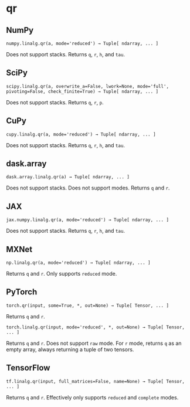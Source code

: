 # qr

## NumPy

```
numpy.linalg.qr(a, mode='reduced') → Tuple[ ndarray, ... ]
```

Does not support stacks. Returns `q`, `r`, `h`, and `tau`.

## SciPy

```
scipy.linalg.qr(a, overwrite_a=False, lwork=None, mode='full', pivoting=False, check_finite=True) → Tuple[ ndarray, ... ]
```

Does not support stacks. Returns `q`, `r`, `p`.

## CuPy

```
cupy.linalg.qr(a, mode='reduced') → Tuple[ ndarray, ... ]
```

Does not support stacks. Returns `q`, `r`, `h`, and `tau`.

## dask.array

```
dask.array.linalg.qr(a) → Tuple[ ndarray, ... ]
```

Does not support stacks. Does not support modes. Returns `q` and `r`.

## JAX

```
jax.numpy.linalg.qr(a, mode='reduced') → Tuple[ ndarray, ... ]
```

Does not support stacks. Returns `q`, `r`, `h`, and `tau`.

## MXNet

```
np.linalg.qr(a, mode='reduced') → Tuple[ ndarray, ... ]
```

Returns `q` and `r`. Only supports `reduced` mode.

## PyTorch

```
torch.qr(input, some=True, *, out=None) → Tuple[ Tensor, ... ]
```

Returns `q` and `r`.

```
torch.linalg.qr(input, mode='reduced', *, out=None) → Tuple[ Tensor, ... ]
```

Returns `q` and `r`. Does not support `raw` mode. For `r` mode, returns `q` as an empty array, always returning a tuple of two tensors.

## TensorFlow

```
tf.linalg.qr(input, full_matrices=False, name=None) → Tuple[ Tensor, ... ]
```

Returns `q` and `r`. Effectively only supports `reduced` and `complete` modes.
